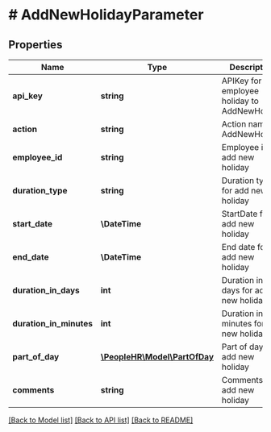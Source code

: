# # AddNewHolidayParameter

## Properties

Name | Type | Description | Notes
------------ | ------------- | ------------- | -------------
**api_key** | **string** | APIKey for employee holiday to AddNewHoliday |
**action** | **string** | Action name &#x3D; AddNewHoliday |
**employee_id** | **string** | Employee id for add new holiday |
**duration_type** | **string** | Duration type for add new holiday |
**start_date** | **\DateTime** | StartDate for add new holiday |
**end_date** | **\DateTime** | End date for add new holiday |
**duration_in_days** | **int** | Duration in days for add new holiday |
**duration_in_minutes** | **int** | Duration in minutes for add new holiday |
**part_of_day** | [**\PeopleHR\Model\PartOfDay**](PartOfDay.md) | Part of day for add new holiday | [optional]
**comments** | **string** | Comments for add new holiday | [optional]

[[Back to Model list]](../../README.md#models) [[Back to API list]](../../README.md#endpoints) [[Back to README]](../../README.md)

